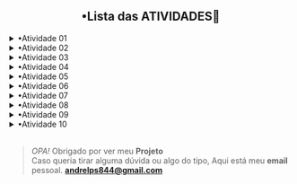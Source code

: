 <h2 align="center">•Lista das ATIVIDADES🏀</h2></h2>

<details>
  Detalhes.
<Summary>
  •Atividade 01
  
</Summary>
</details>

<details>
  Detalhes.
<Summary>
  •Atividade 02
  
</Summary>
</details>

<details>
  Detalhes.
<Summary>
  •Atividade 03 
  
</Summary>
</details>

<details>
  Detalhes.
<Summary>
  •Atividade 04 
  
</Summary>
</details>

<details>
  Detalhes.
<Summary>
  •Atividade 05 
  
</Summary>
</details>

<details>
  Detalhes.
<Summary>
  •Atividade 06 
  
</Summary>
</details>

<details>
 Detalhes.
<Summary>
  •Atividade 07 
  
</Summary>
</details>
<details>
  Detalhes.
<Summary>
  •Atividade 08
  
</Summary>
</details>

<details>
  Detalhes.
<Summary>
  •Atividade 09 
  
</Summary>
</details>
<details>
  Detalhes.
<Summary>
  •Atividade 10 
  
</Summary>
</details>

<br/>

>_OPA!_ Obrigado por ver meu **Projeto**<br/>
>Caso queria tirar alguma dúvida ou algo do tipo, Aqui está meu **email** pessoal. 
>**andrelps844@gmail.com**

